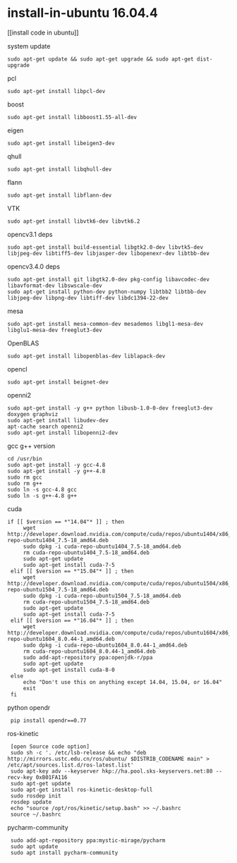 # install-in-ubuntu 16.04.4
[[install code in ubuntu]]

system update

    sudo apt-get update && sudo apt-get upgrade && sudo apt-get dist-upgrade

pcl

    sudo apt-get install libpcl-dev 

boost

    sudo apt-get install libboost1.55-all-dev

eigen

    sudo apt-get install libeigen3-dev

qhull

    sudo apt-get install libqhull-dev

flann

    sudo apt-get install libflann-dev

VTK

    sudo apt-get install libvtk6-dev libvtk6.2

opencv3.1 deps

    sudo apt-get install build-essential libgtk2.0-dev libvtk5-dev libjpeg-dev libtiff5-dev libjasper-dev libopenexr-dev libtbb-dev

opencv3.4.0 deps

    sudo apt-get install git libgtk2.0-dev pkg-config libavcodec-dev libavformat-dev libswscale-dev
    sudo apt-get install python-dev python-numpy libtbb2 libtbb-dev libjpeg-dev libpng-dev libtiff-dev libdc1394-22-dev

mesa

    sudo apt-get install mesa-common-dev mesademos libgl1-mesa-dev libglu1-mesa-dev freeglut3-dev
    
OpenBLAS

    sudo apt-get install libopenblas-dev liblapack-dev 
    
opencl

    sudo apt-get install beignet-dev
    
openni2

    sudo apt-get install -y g++ python libusb-1.0-0-dev freeglut3-dev doxygen graphviz
    sudo apt-get install libudev-dev 
    apt-cache search openni2
    sudo apt-get install libopenni2-dev 
    
gcc g++ version

    cd /usr/bin
    sudo apt-get install -y gcc-4.8
    sudo apt-get install -y g++-4.8
    sudo rm gcc 
    sudo rm g++ 
    sudo ln -s gcc-4.8 gcc
    sudo ln -s g++-4.8 g++
    
cuda

    if [[ $version == *"14.04"* ]] ; then
         wget http://developer.download.nvidia.com/compute/cuda/repos/ubuntu1404/x86_64/cuda-repo-ubuntu1404_7.5-18_amd64.deb
         sudo dpkg -i cuda-repo-ubuntu1404_7.5-18_amd64.deb
         rm cuda-repo-ubuntu1404_7.5-18_amd64.deb
         sudo apt-get update
         sudo apt-get install cuda-7-5
     elif [[ $version == *"15.04"* ]] ; then
         wget http://developer.download.nvidia.com/compute/cuda/repos/ubuntu1504/x86_64/cuda-repo-ubuntu1504_7.5-18_amd64.deb
         sudo dpkg -i cuda-repo-ubuntu1504_7.5-18_amd64.deb
         rm cuda-repo-ubuntu1504_7.5-18_amd64.deb
         sudo apt-get update
         sudo apt-get install cuda-7-5
     elif [[ $version == *"16.04"* ]] ; then
         wget http://developer.download.nvidia.com/compute/cuda/repos/ubuntu1604/x86_64/cuda-repo-ubuntu1604_8.0.44-1_amd64.deb
         sudo dpkg -i cuda-repo-ubuntu1604_8.0.44-1_amd64.deb
         rm cuda-repo-ubuntu1604_8.0.44-1_amd64.deb
         sudo add-apt-repository ppa:openjdk-r/ppa 
         sudo apt-get update
         sudo apt-get install cuda-8-0
     else
         echo "Don't use this on anything except 14.04, 15.04, or 16.04"
         exit
     fi

python opendr

     pip install opendr==0.77
     
ros-kinetic
     
     [open Source code option]
     sudo sh -c '. /etc/lsb-release && echo "deb http://mirrors.ustc.edu.cn/ros/ubuntu/ $DISTRIB_CODENAME main" > /etc/apt/sources.list.d/ros-latest.list'
     sudo apt-key adv --keyserver hkp://ha.pool.sks-keyservers.net:80 --recv-key 0xB01FA116
     sudo apt-get update
     sudo apt-get install ros-kinetic-desktop-full
     sudo rosdep init
     rosdep update
     echo "source /opt/ros/kinetic/setup.bash" >> ~/.bashrc
     source ~/.bashrc
     
pycharm-community     
     
     sudo add-apt-repository ppa:mystic-mirage/pycharm
     sudo apt update
     sudo apt install pycharm-community
